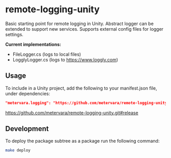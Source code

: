 # remote-logging-unity

Basic starting point for remote logging in Unity. Abstract logger can be extended to support new services. Supports external config files for logger settings.

**Current implementations:**
- FileLogger.cs (logs to local files)
- LogglyLogger.cs (logs to https://www.loggly.com)


## Usage
To include in a Unity project, add the following to your manifest.json file, under dependencies:

```json
"metervara.logging": "https://github.com/metervara/remote-logging-unity.git#release"
```

https://github.com/metervara/remote-logging-unity.git#release

## Development

To deploy the package subtree as a package run the following command:

```bash
make deploy
```